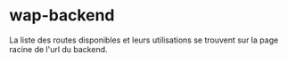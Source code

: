 # wap-backend

La liste des routes disponibles et leurs utilisations se trouvent sur la page racine de l'url du backend. 